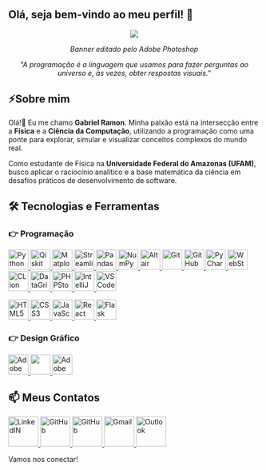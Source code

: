 ## Olá, seja bem-vindo ao meu perfil! 👋
<p align="center">
  <img src="https://github.com/user-attachments/assets/db106837-c620-4ea9-b5a0-ce8e6fc31032"
</p>
<p align="center">
  <em>Banner editado pelo Adobe Photoshop</em>
</p>
<p align="center">
  <em>"A programação é a linguagem que usamos para fazer perguntas ao universo e, às vezes, obter respostas visuais."</em>
</p>

## ⚡Sobre mim

Olá!👋 Eu me chamo **Gabriel Ramon**. Minha paixão está na intersecção entre a **Física** e a **Ciência da Computação**, utilizando a programação como uma ponte para explorar, simular e visualizar conceitos complexos do mundo real.

Como estudante de Física na **Universidade Federal do Amazonas (UFAM)**, busco aplicar o raciocínio analítico e a base matemática da ciência em desafios práticos de desenvolvimento de software.

## 🛠️ Tecnologias e Ferramentas

### 👉 Programação

<p align="left">
  <a href="https://www.python.org" target="_blank" rel="noreferrer">
    <img src="https://cdn.jsdelivr.net/gh/devicons/devicon/icons/python/python-original.svg" alt="Python" width="40" height="40"/>
  </a>
  <a href="https://qiskit.org/" target="_blank" rel="noreferrer">
    <img src="https://cdn.simpleicons.org/qiskit" alt="Qiskit" width="40" height="40"/>
  </a>
  <a href="https://matplotlib.org/" target="_blank" rel="noreferrer">
    <img src="https://cdn.jsdelivr.net/gh/devicons/devicon/icons/matplotlib/matplotlib-original.svg" alt="Matplotlib" width="40" height="40"/>
  </a>
  <a href="https://streamlit.io/" target="_blank" rel="noreferrer">
    <img src="https://cdn.simpleicons.org/streamlit" alt="Streamlit" width="40" height="40"/>
  </a>
  <a href="https://pandas.pydata.org/" target="_blank" rel="noreferrer">
    <img src="https://cdn.jsdelivr.net/gh/devicons/devicon/icons/pandas/pandas-original.svg" alt="Pandas" width="40" height="40"/>
  </a>
  <a href="https://numpy.org/" target="_blank" rel="noreferrer">
    <img src="https://cdn.jsdelivr.net/gh/devicons/devicon/icons/numpy/numpy-original.svg" alt="NumPy" width="40" height="40"/>
  </a>
  <a href="https://altair-viz.github.io/" target="_blank" rel="noreferrer">
    <img src="https://companieslogo.com/img/orig/ALTR-c0246b7f.png?t=1720244490" alt="Altair" width="40" height="40"/>
  </a>
  <a href="https://git-scm.com/" target="_blank" rel="noreferrer">
    <img src="https://cdn.jsdelivr.net/gh/devicons/devicon/icons/git/git-original.svg" alt="Git" width="40" height="40"/>
  </a>
  <a href="https://github.com/" target="_blank" rel="noreferrer">
    <img src="https://cdn.jsdelivr.net/gh/devicons/devicon/icons/github/github-original.svg" alt="GitHub" width="40" height="40"/>
  </a>
  <a href="https://www.jetbrains.com/pt-br/pycharm/" target="_blank" rel="noreferrer">
    <img src="https://cdn.jsdelivr.net/gh/devicons/devicon/icons/pycharm/pycharm-original.svg" alt="PyCharm" width="40" height="40"/>
  </a>
    </a>
    <a href="https://www.jetbrains.com/pt-br/webstorm/" target="_blank" rel="noreferrer">
    <img src="https://upload.wikimedia.org/wikipedia/commons/thumb/c/c0/WebStorm_Icon.svg/2048px-WebStorm_Icon.svg.png" alt="WebStorm" width="40" height="40"/>
  </a>
    <a href="https://www.jetbrains.com/pt-br/clion/" target="_blank" rel="noreferrer">
    <img src="https://upload.wikimedia.org/wikipedia/commons/thumb/6/62/Clion.svg/2048px-Clion.svg.png" alt="CLion" width="40" height="40"/>
  </a>
    <a href="https://www.jetbrains.com/datagrip/" target="_blank" rel="noreferrer">
    <img src="https://upload.wikimedia.org/wikipedia/commons/thumb/c/c9/DataGrip.svg/2048px-DataGrip.svg.png" alt="DataGrip" width="40" height="40"/>
  </a>
    </a>
    <a href="https://www.jetbrains.com/phpstorm/" target="_blank" rel="noreferrer">
    <img src="https://upload.wikimedia.org/wikipedia/commons/thumb/c/c9/PhpStorm_Icon.svg/2048px-PhpStorm_Icon.svg.png" alt="PHPStorm" width="40" height="40"/>
  </a>
    </a>
    <a href="https://www.jetbrains.com/idea/" target="_blank" rel="noreferrer">
    <img src="https://upload.wikimedia.org/wikipedia/commons/thumb/9/9c/IntelliJ_IDEA_Icon.svg/2048px-IntelliJ_IDEA_Icon.svg.png" alt="IntelliJ IDEA" width="40" height="40"/>
  <a href="https://code.visualstudio.com/" target="_blank" rel="noreferrer">
    <img src="https://cdn.jsdelivr.net/gh/devicons/devicon/icons/vscode/vscode-original.svg" alt="VSCode" width="40" height="40"/>
</p>
<p align="left">
  <a href="https://developer.mozilla.org/pt-BR/docs/Web/HTML" target="_blank" rel="noreferrer">
    <img src="https://cdn.simpleicons.org/html5" alt="HTML5" width="40" height="40"/>
  </a>
  <a href="https://developer.mozilla.org/pt-BR/docs/Web/CSS" target="_blank" rel="noreferrer">
    <img src="https://images.icon-icons.com/2415/PNG/512/css_plain_logo_icon_146573.png" alt="CSS3" width="40" height="40"/>
  </a>
  <a href="https://developer.mozilla.org/pt-BR/docs/Web/JavaScript" target="_blank" rel="noreferrer">
    <img src="https://cdn.simpleicons.org/javascript" alt="JavaScript" width="40" height="40"/>
  </a>
  <a href="https://react.dev/" target="_blank" rel="noreferrer">
    <img src="https://cdn.simpleicons.org/react" alt="React" width="40" height="40"/>
  </a>
  <a href="https://flask.palletsprojects.com/" target="_blank" rel="noreferrer">
    <img src="https://cdn.simpleicons.org/flask" alt="Flask" width="40" height="40"/>
  </a>
</p>

### 👉 Design Gráfico

</p>
<p align="left">
  <a href="https://www.adobe.com/br/products/photoshop.html" target="_blank" rel="noreferrer">
    <img src="https://upload.wikimedia.org/wikipedia/commons/thumb/a/af/Adobe_Photoshop_CC_icon.svg/2101px-Adobe_Photoshop_CC_icon.svg.png" alt="Adobe Photoshop" width="40" height="40"/>
  </a>
  <a href="https://www.adobe.com/br/creativecloud/buy/students/illustrator.html" target="_blank" rel="noreferrer">
    <img src="https://upload.wikimedia.org/wikipedia/commons/thumb/f/fb/Adobe_Illustrator_CC_icon.svg/2101px-Adobe_Illustrator_CC_icon.svg.png" width="40" height="40"/>
  </a>
  <a href="https://www.adobe.com/br/products/indesign.html" target="_blank" rel="noreferrer">
    <img src="https://upload.wikimedia.org/wikipedia/commons/thumb/4/48/Adobe_InDesign_CC_icon.svg/1051px-Adobe_InDesign_CC_icon.svg.png" alt="Adobe InDesign" width="40" height="40"/>
  </a>
  
## 📫 Meus Contatos
</p>
<p align="left">
  <a href="https://www.linkedin.com/in/ramonoficial/" target="_blank" rel="noreferrer">
    <img src="https://upload.wikimedia.org/wikipedia/commons/thumb/c/ca/LinkedIn_logo_initials.png/960px-LinkedIn_logo_initials.png" alt="LinkedIN" width="60" height="60"/>
  </a>
  <a href="https://github.com/RamonTheDeveloper" target="_blank" rel="noreferrer">
    <img src="https://icones.pro/wp-content/uploads/2021/06/icone-github-violet.png" alt="GitHub" width="60" height="60"/>
  </a>
    <a href="https://www.instagram.com/bieeelllramos/" target="_blank" rel="noreferrer">
    <img src="https://cdn-icons-png.flaticon.com/512/1384/1384063.png" alt="GitHub" width="60" height="60"/>
  </a>
    </a>
    <a href="mailto:gabrielramonsouza20@gmail.com" target="_blank" rel="noreferrer">
    <img src="https://cdn4.iconfinder.com/data/icons/social-media-logos-6/512/112-gmail_email_mail-512.png" alt="Gmail" width="60" height="60"/>
  </a>
    <a href="mailto:gabrielramonsouza20@outlook.com.br" target="_blank" rel="noreferrer">
    <img src="https://upload.wikimedia.org/wikipedia/commons/thumb/9/90/Outlook.com_icon_%282012-2019%29.svg/475px-Outlook.com_icon_%282012-2019%29.svg.png" alt="Outlook" width="60" height="60"/>
  </a>

Vamos nos conectar! 
